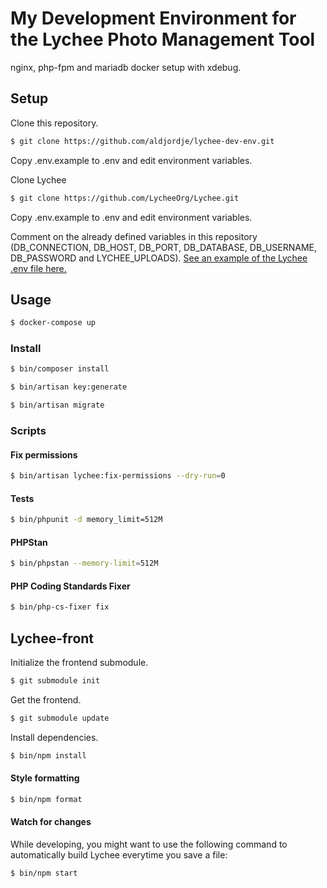 # My Development Environment for the Lychee Photo Management Tool

nginx, php-fpm and mariadb docker setup with xdebug.  

## Setup
Clone this repository.
```bash
$ git clone https://github.com/aldjordje/lychee-dev-env.git
```
Copy .env.example to .env and edit environment variables.

Clone Lychee

```bash
$ git clone https://github.com/LycheeOrg/Lychee.git
```
Copy .env.example to .env and edit environment variables.

Comment on the already defined variables in this repository (DB_CONNECTION, DB_HOST, DB_PORT, DB_DATABASE, DB_USERNAME, DB_PASSWORD and LYCHEE_UPLOADS). [See an example of the Lychee .env file here.](docs/lychee.env)
## Usage

```bash
$ docker-compose up
```

### Install
```bash
$ bin/composer install
```
```bash
$ bin/artisan key:generate
```
```bash
$ bin/artisan migrate
```

### Scripts

#### Fix permissions

```bash
$ bin/artisan lychee:fix-permissions --dry-run=0
```

#### Tests

[//]: # (Currently, 362.50 MB of memory is needed to run tests, so we need to expand the memory limit.)
```bash
$ bin/phpunit -d memory_limit=512M
```

#### PHPStan

```bash
$ bin/phpstan --memory-limit=512M
```

#### PHP Coding Standards Fixer

```bash
$ bin/php-cs-fixer fix
```

## Lychee-front

Initialize the frontend submodule.
```bash
$ git submodule init
```

Get the frontend.
```bash
$ git submodule update
```

Install dependencies.
```bash
$ bin/npm install
```

#### Style formatting

```bash
$ bin/npm format
```

#### Watch for changes
While developing, you might want to use the following command to automatically build Lychee everytime you save a file:
```bash
$ bin/npm start
```